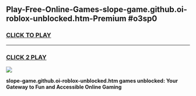 
## Play-Free-Online-Games-slope-game.github.oi-roblox-unblocked.htm-Premium #o3sp0
<h3>
<a href="https://premium.freeplayer.one?title=slope-game.github.oi-roblox-unblocked.htm&ref=8M">CLICK TO PLAY</a></h3>
<hr>

<h3>
<a href="https://premium.freeplayer.one?title=slope-game.github.oi-roblox-unblocked.htm&ref=8M">CLICK 2 PLAY</a>
  
</h3>

<a href="https://premium.freeplayer.one?title=slope-game.github.oi-roblox-unblocked.htm&ref=8M"><img src="https://clearcache.store/games.png"></a>


**slope-game.github.oi-roblox-unblocked.htm games unblocked: Your Gateway to Fun and Accessible Online Gaming**
